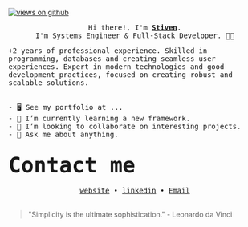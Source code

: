 <a href="https://github.com/JS-VILLARREAL" target="_blank">
<p align="left"> <img src="https://komarev.com/ghpvc/?username=JS-VILLARREAL&label=Profile%20views&color=0e75b6&style=flat" alt="views on github" /> </p>
</a>
<p align="center"> 
<samp>
  Hi there!, I'm <b><a rel="nofollow noopener noreferrer" target="_blank" href="https://www.linkedin.com/in/stivenvr">Stiven</a></b>.
<br>
  I'm Systems Engineer & Full-Stack Developer. 🧑‍💻
<br>
</samp>
</p>

<samp>
  +2 years of professional experience. Skilled in programming, databases and creating seamless user experiences. Expert in modern technologies and good development practices, focused on creating robust and scalable solutions.
</samp>
<br />
<br />

<pre>
- 🖥️ See my portfolio at ...
- 🌱 I’m currently learning a new framework.
- 🤝 I’m looking to collaborate on interesting projects.
- 💬 Ask me about anything.
</pre>

<h2><samp><strong style="font-size: 2em;">Contact me</strong></samp></h2>
<div align='center'>
  <samp>
    <a rel="nofollow noopener noreferrer" target="_blank" href='#'>website</a> •
    <a rel="nofollow noopener noreferrer" target="_blank" href='https://www.linkedin.com/in/stivenvr/'>linkedin</a> •
    <a rel="nofollow noopener noreferrer" target="_blank" href='mailto:stivenvillarreal@gmail.com'>Email</a>
  </samp>
</div>

<!--
<div align="center">
  <a target="_blank" href="https://www.linkedin.com/in/stivenvr"><img src="https://img.shields.io/badge/-LinkedIn-0077B5?style=for-the-badge&logo=Linkedin&logoColor=white"></img></a>
  <a target="_blank" href="mailto:stivenvillarreal@gmail.com"><img src="https://img.shields.io/badge/-Gmail-D14836?style=for-the-badge&logo=Gmail&logoColor=white"></img></a>
</div>
<h2><samp><strong style="font-size: 2em;">Tech Stack</strong></samp></h2>

<samp> Frontend </samp>
<br />
<br />

![Frontend - HTML5](https://img.shields.io/badge/Frontend-HTML5-informational?style=flat&logo=html5&logoColor=white&color=E34F26)
![Frontend - CSS3](https://img.shields.io/badge/Frontend-CSS3-informational?style=flat&logo=css3&logoColor=white&color=1572B6)
![Frontend - Bootstrap](https://img.shields.io/badge/Frontend-Bootstrap-informational?style=flat&logo=bootstrap&logoColor=white&color=7952B3)
![Frontend - JavaScript](https://img.shields.io/badge/Frontend-JavaScript-informational?style=flat&logo=javascript&logoColor=black&color=F7DF1E)
![Frontend - TypeScript](https://img.shields.io/badge/Frontend-TypeScript-informational?style=flat&logo=typescript&logoColor=white&color=3178C6)
![Frontend - ReactJS](https://img.shields.io/badge/Frontend-ReactJS-informational?style=flat&logo=react&logoColor=white&color=61DAFB)
![Frontend - Tailwindcss](https://img.shields.io/badge/Frontend-Tailwindcss-informational?style=flat&logo=tailwindcss&logoColor=white&color=61DAFB)
![Frontend - VueJS](https://img.shields.io/badge/Frontend-VueJS-informational?style=flat&logo=vue.js&logoColor=white&color=4FC08D)
![Frontend - NextJS](https://img.shields.io/badge/Frontend-NextJS-informational?style=flat&logo=next.js&logoColor=white&color=ffffff)

<samp> Backend </samp>
<br />
<br />
![Backend - Python](https://img.shields.io/badge/Backend-Python-informational?style=flat&logo=python&logoColor=white&color=003B57)
![Backend - Django](https://img.shields.io/badge/Backend-Django-informational?style=flat&logo=Django&logoColor=white&color=a90000)
![Backend - NodeJS](https://img.shields.io/badge/Backend-NodeJS-informational?style=flat&logo=node.js&logoColor=white&color=339933)
![Backend - ExpressJS](https://img.shields.io/badge/Backend-ExpressJS-informational?style=flat&logo=express&logoColor=white&color=000000)

<samp> Tools & Databases</samp>
<br />
<br />
![Tool - GitHub](https://img.shields.io/badge/Tool-GitHub-informational?style=flat&logo=github&logoColor=white&color=orange)
![Tool - Git](https://img.shields.io/badge/Tool-Git-informational?style=flat&logo=git&logoColor=white&color=orange)
![Tool - Jupyter](https://img.shields.io/badge/Tool-Jupyter-informational?style=flat&logo=jupyter&logoColor=white&color=orange)
![Database - MongoDB](https://img.shields.io/badge/Database-MongoDB-informational?style=flat&logo=mongodb&logoColor=white&color=47A248)
![Database - MySQL](https://img.shields.io/badge/Database-MySQL-informational?style=flat&logo=mysql&logoColor=white&color=4479A1)
![Database - SQLite](https://img.shields.io/badge/Database-SQLite-informational?style=flat&logo=sqlite&logoColor=white&color=003B57)

<h2><samp><strong style="font-size: 2em;">My GitHub Stats 📊</strong></samp></h2>

<div align="center">
<a href="http://www.github.com/JS-VILLARREAL"><img src="https://github-readme-stats.vercel.app/api?username=JS-VILLARREAL&show_icons=true&hide=&count_private=true&title_color=4493f8&text_color=ffffff&icon_color=4493f8&bg_color=0,000000,1c1917&hide_border=true&show_icons=true" alt="JS-VILLARREAL's GitHub stats" /></a>
<br />
<br />
<a href="http://www.github.com/JS-VILLARREAL"><img src="https://github-readme-streak-stats.herokuapp.com/?user=JS-VILLARREAL&stroke=ffffff&background=0,000000,1c1917&ring=4493f8&fire=4493f8&currStreakNum=ffffff&currStreakLabel=4493f8&sideNums=ffffff&sideLabels=ffffff&dates=ffffff&hide_border=true" /></a>
</div>
-->

<br />

> "Simplicity is the ultimate sophistication." - Leonardo da Vinci
